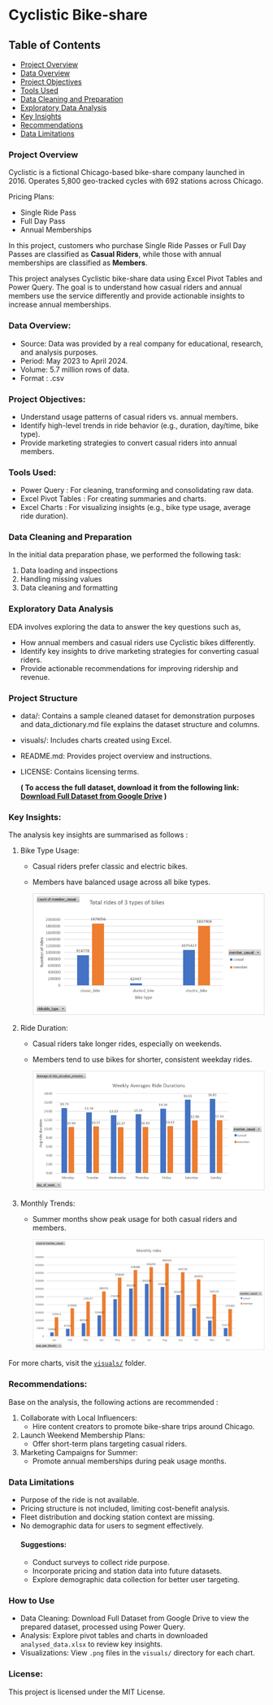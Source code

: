 # Cyclistic Bike-share

## Table of Contents
- [Project Overview](#project-overview)
- [Data Overview](#data-overview)
- [Project Objectives](#project-objectives)
- [Tools Used](#tools-used)
- [Data Cleaning and Preparation](#data-cleaning-and-preparation)
- [Exploratory Data Analysis](#exploratory-data-analysis)
- [Key Insights](#key-insights)
- [Recommendations](#recommendations)
- [Data Limitations](#data-limitations)

### Project Overview
Cyclistic is a fictional Chicago-based bike-share company launched in 2016. Operates 5,800 geo-tracked cycles with 692 stations across Chicago.

Pricing Plans:
- Single Ride Pass
- Full Day Pass
- Annual Memberships

In this project, customers who purchase Single Ride Passes or Full Day Passes are classified as **Casual Riders**, while those with annual memberships are classified as **Members**.

This project analyses Cyclistic bike-share data using Excel Pivot Tables and Power Query. The goal is to understand how casual riders and annual members use the service differently and provide actionable insights to increase annual memberships.

### Data Overview:
- Source: Data was provided by a real company for educational, research, and analysis purposes.
- Period: May 2023 to April 2024.
- Volume: 5.7 million rows of data.
- Format : .csv

### Project Objectives:
- Understand usage patterns of casual riders vs. annual members.
- Identify high-level trends in ride behavior (e.g., duration, day/time, bike type).
- Provide marketing strategies to convert casual riders into annual members.

### Tools Used:
- Power Query : For cleaning, transforming and consolidating raw data.
- Excel Pivot Tables : For creating summaries and charts.
- Excel Charts : For visualizing insights (e.g., bike type usage, average ride duration).

### Data Cleaning and Preparation
In the initial data preparation phase, we performed the following task:
1. Data loading and inspections
2. Handling missing values
3. Data cleaning and formatting

### Exploratory Data Analysis
EDA involves exploring the data to answer the key questions such as,
- How annual members and casual riders use Cyclistic bikes differently.
- Identify key insights to drive marketing strategies for converting casual riders.
- Provide actionable recommendations for improving ridership and revenue.

### Project Structure
- data/: Contains a sample cleaned dataset for demonstration purposes and data_dictionary.md file explains the dataset structure and columns.
- visuals/: Includes charts created using Excel.
- README.md: Provides project overview and instructions.
- LICENSE: Contains licensing terms.


    
  **( To access the full dataset, download it from the following link:
          [Download Full Dataset from Google Drive](https://drive.google.com/drive/folders/1pDlVomP16qkL_pa7kGGE6aRn0noNl-qJ?usp=sharing) )**
  


### Key Insights:
The analysis key insights are summarised as follows : 
1. Bike Type Usage:
      
    - Casual riders prefer classic and electric bikes.
    - Members have balanced usage across all bike types.
      
      ![Bike Type Usage](visuals/bike_type_usage.png)
      
3. Ride Duration:
    - Casual riders take longer rides, especially on weekends.
    - Members tend to use bikes for shorter, consistent weekday rides.

      ![Average Ride Duration](visuals/weekly_avg_ride.png)
      
4. Monthly Trends:
    - Summer months show peak usage for both casual riders and members.
      
      ![Monthly Trends](visuals/monthly_ride.png)

For more charts, visit the [`visuals/`](visuals/) folder.

### Recommendations:
Base on the analysis, the following actions are recommended : 

1. Collaborate with Local Influencers:
    - Hire content creators to promote bike-share trips around Chicago.
2. Launch Weekend Membership Plans:
    - Offer short-term plans targeting casual riders.
3. Marketing Campaigns for Summer:
    - Promote annual memberships during peak usage months.

### Data Limitations
- Purpose of the ride is not available.
- Pricing structure is not included, limiting cost-benefit analysis.
- Fleet distribution and docking station context are missing.
- No demographic data for users to segment effectively.
    #### Suggestions:
    - Conduct surveys to collect ride purpose.
    - Incorporate pricing and station data into future datasets.
    - Explore demographic data collection for better user targeting.


### How to Use
- Data Cleaning: Download Full Dataset from Google Drive to view the prepared dataset, processed using Power Query. 
- Analysis: Explore pivot tables and charts in downloaded `analysed_data.xlsx` to review key insights.
- Visualizations: View `.png` files in the `visuals/` directory for each chart.

### License:
This project is licensed under the MIT License.



